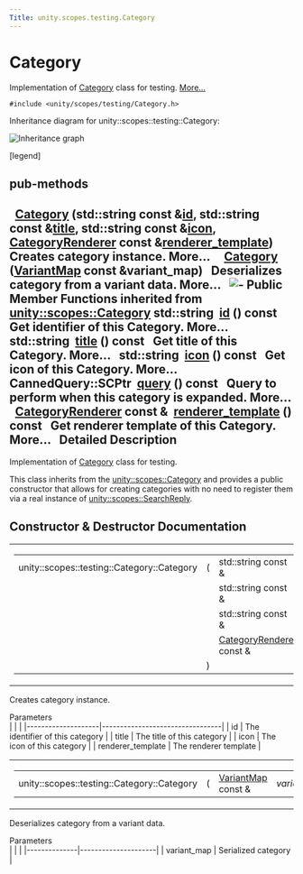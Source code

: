 ```yaml
---
Title: unity.scopes.testing.Category
---
```

        
Category
========

Implementation of <a href="index.html" title="Implementation of Category class for testing. ">Category</a> class for testing. [More...](#details)

`#include <unity/scopes/testing/Category.h>`

Inheritance diagram for unity::scopes::testing::Category:

![Inheritance graph](https://developer.ubuntu.com/static/devportal_uploaded/f4e14277-7271-4f7e-9968-1a3be9e3fd72-api/scopes/cpp/sdk-15.04.5/unity.scopes.testing.Category/classunity_1_1scopes_1_1testing_1_1_category__inherit__graph.png)

<span class="legend">\[legend\]</span>

pub-methods
------------------------------------------------------

 
<a href="#ac3916483e349d40d917c679fbf3a554e">Category</a> (std::string const &<a href="unity.scopes.Category.md#aa14a4f95af60187f890ef475d0d8cabe">id</a>, std::string const &<a href="unity.scopes.Category.md#a6f11a12253de78d61761b49b45951221">title</a>, std::string const &<a href="unity.scopes.Category.md#acb98bc96e054fcdf787684cc7d0422ca">icon</a>, <a href="unity.scopes.CategoryRenderer.md">CategoryRenderer</a> const &<a href="unity.scopes.Category.md#a2668bac76f600a009934faa8b7eeea6d">renderer_template</a>)
 
Creates category instance. More...
 
 
<a href="#abb48fefd29c1b45b1877ac103a301328">Category</a> (<a href="unity.scopes.md#ad5d8ccfa11a327fca6f3e4cee11f4c10">VariantMap</a> const &variant\_map)
 
Deserializes category from a variant data. More...
 
![-](https://developer.ubuntu.com/static/devportal_uploaded/2861cc6b-1de4-4a32-9561-1fcbb9e9a3ad-api/scopes/cpp/sdk-15.04.5/unity.scopes.testing.Category/closed.png) Public Member Functions inherited from <a href="unity.scopes.Category.md">unity::scopes::Category</a>
std::string 
<a href="unity.scopes.Category.md#aa14a4f95af60187f890ef475d0d8cabe">id</a> () const
 
Get identifier of this Category. More...
 
std::string 
<a href="unity.scopes.Category.md#a6f11a12253de78d61761b49b45951221">title</a> () const
 
Get title of this Category. More...
 
std::string 
<a href="unity.scopes.Category.md#acb98bc96e054fcdf787684cc7d0422ca">icon</a> () const
 
Get icon of this Category. More...
 
CannedQuery::SCPtr 
<a href="unity.scopes.Category.md#a88034923f3493c2cfb5500e7aeae35cc">query</a> () const
 
Query to perform when this category is expanded. More...
 
<a href="unity.scopes.CategoryRenderer.md">CategoryRenderer</a> const & 
<a href="unity.scopes.Category.md#a2668bac76f600a009934faa8b7eeea6d">renderer_template</a> () const
 
Get renderer template of this Category. More...
 
<span id="details"></span>
Detailed Description
--------------------

Implementation of <a href="index.html" title="Implementation of Category class for testing. ">Category</a> class for testing.

This class inherits from the <a href="unity.scopes.Category.md" title="A set of related results returned by a scope and displayed within a single pane in the Unity dash...">unity::scopes::Category</a> and provides a public constructor that allows for creating categories with no need to register them via a real instance of <a href="unity.scopes.SearchReply.md" title="Allows the results of a search query to be sent to the query source. ">unity::scopes::SearchReply</a>.

Constructor & Destructor Documentation
--------------------------------------

<span id="ac3916483e349d40d917c679fbf3a554e" class="anchor"></span>
<table>
<colgroup>
<col width="50%" />
<col width="50%" />
</colgroup>
<tbody>
<tr class="odd">
<td><table>
<tbody>
<tr class="odd">
<td>unity::scopes::testing::Category::Category</td>
<td>(</td>
<td>std::string const &amp; </td>
<td><em>id</em>,</td>
</tr>
<tr class="even">
<td></td>
<td></td>
<td>std::string const &amp; </td>
<td><em>title</em>,</td>
</tr>
<tr class="odd">
<td></td>
<td></td>
<td>std::string const &amp; </td>
<td><em>icon</em>,</td>
</tr>
<tr class="even">
<td></td>
<td></td>
<td><a href="unity.scopes.CategoryRenderer.md">CategoryRenderer</a> const &amp; </td>
<td><em>renderer_template</em> </td>
</tr>
<tr class="odd">
<td></td>
<td>)</td>
<td></td>
<td></td>
</tr>
</tbody>
</table></td>
<td><span class="mlabels"><span class="mlabel">inline</span></span></td>
</tr>
</tbody>
</table>

Creates category instance.

Parameters  
|                    |                                 |
|--------------------|---------------------------------|
| id                 | The identifier of this category |
| title              | The title of this category      |
| icon               | The icon of this category       |
| renderer\_template | The renderer template           |

<span id="abb48fefd29c1b45b1877ac103a301328" class="anchor"></span>
<table>
<colgroup>
<col width="50%" />
<col width="50%" />
</colgroup>
<tbody>
<tr class="odd">
<td><table>
<tbody>
<tr class="odd">
<td>unity::scopes::testing::Category::Category</td>
<td>(</td>
<td><a href="unity.scopes.md#ad5d8ccfa11a327fca6f3e4cee11f4c10">VariantMap</a> const &amp; </td>
<td><em>variant_map</em></td>
<td>)</td>
<td></td>
</tr>
</tbody>
</table></td>
<td><span class="mlabels"><span class="mlabel">inline</span></span></td>
</tr>
</tbody>
</table>

Deserializes category from a variant data.

Parameters  
|              |                     |
|--------------|---------------------|
| variant\_map | Serialized category |

